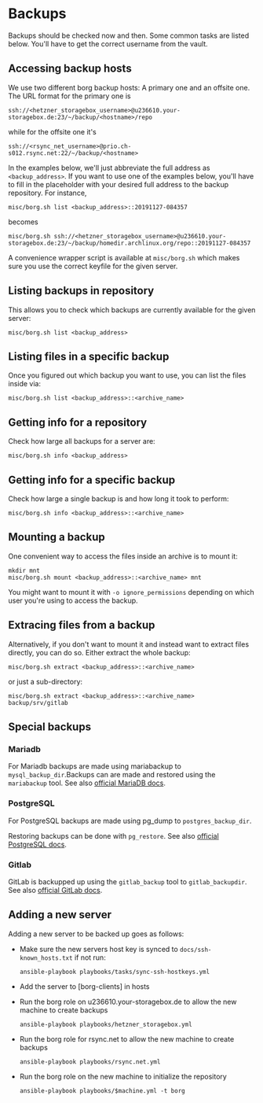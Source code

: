 # Backups

Backups should be checked now and then. Some common tasks are listed below.
You'll have to get the correct username from the vault.

## Accessing backup hosts

We use two different borg backup hosts: A primary one and an offsite one.
The URL format for the primary one is

    ssh://<hetzner_storagebox_username>@u236610.your-storagebox.de:23/~/backup/<hostname>/repo

while for the offsite one it's

    ssh://<rsync_net_username>@prio.ch-s012.rsync.net:22/~/backup/<hostname>

In the examples below, we'll just abbreviate the full address as `<backup_address>`.
If you want to use one of the examples below, you'll have to fill in the
placeholder with your desired full address to the backup repository. For instance,

    misc/borg.sh list <backup_address>::20191127-084357

becomes

    misc/borg.sh ssh://<hetzner_storagebox_username>@u236610.your-storagebox.de:23/~/backup/homedir.archlinux.org/repo::20191127-084357

A convenience wrapper script is available at `misc/borg.sh` which makes sure you
use the correct keyfile for the given server.

## Listing backups in repository

This allows you to check which backups are currently available for the given server:

    misc/borg.sh list <backup_address>

## Listing files in a specific backup

Once you figured out which backup you want to use, you can list the files inside via:

    misc/borg.sh list <backup_address>::<archive_name>

## Getting info for a repository

Check how large all backups for a server are:

    misc/borg.sh info <backup_address>

## Getting info for a specific backup

Check how large a single backup is and how long it took to perform:

    misc/borg.sh info <backup_address>::<archive_name>

## Mounting a backup

One convenient way to access the files inside an archive is to mount it:

    mkdir mnt
    misc/borg.sh mount <backup_address>::<archive_name> mnt

You might want to mount it with `-o ignore_permissions` depending on which user
you're using to access the backup.

## Extracing files from a backup

Alternatively, if you don't want to mount it and instead want to extract files directly, you can
do so. Either extract the whole backup:

    misc/borg.sh extract <backup_address>::<archive_name>

or just a sub-directory:

    misc/borg.sh extract <backup_address>::<archive_name> backup/srv/gitlab

## Special backups

### Mariadb

For Mariadb backups are made using mariabackup to `mysql_backup_dir`.Backups can are made and
restored using the `mariabackup` tool. See also [official MariaDB docs](https://mariadb.com/kb/en/full-backup-and-restore-with-mariabackup/).

### PostgreSQL

For PostgreSQL backups are made using pg_dump to `postgres_backup_dir`.

Restoring backups can be done with `pg_restore`. See also [official PostgreSQL docs](https://www.postgresql.org/docs/current/app-pgrestore.html).

### Gitlab

GitLab is backupped up using the `gitlab_backup` tool to `gitlab_backupdir`. See also [official GitLab docs](https://docs.gitlab.com/ee/raketasks/backup_restore.html).

## Adding a new server

Adding a new server to be backed up goes as follows:

* Make sure the new servers host key is synced to `docs/ssh-known_hosts.txt` if not run:

      ansible-playbook playbooks/tasks/sync-ssh-hostkeys.yml

* Add the server to [borg-clients] in hosts

* Run the borg role on u236610.your-storagebox.de to allow the new machine to create backups

      ansible-playbook playbooks/hetzner_storagebox.yml

* Run the borg role for rsync.net to allow the new machine to create backups

      ansible-playbook playbooks/rsync.net.yml

* Run the borg role on the new machine to initialize the repository

      ansible-playbook playbooks/$machine.yml -t borg
